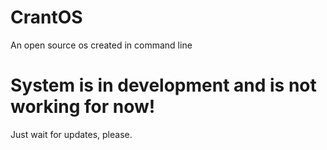 # CrantOS
An open source os created in command line

# System is in development and is not working for now!
Just wait for updates, please.
